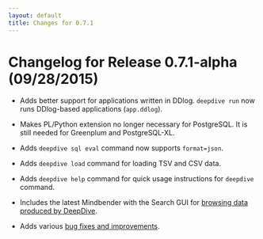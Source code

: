 ```yaml
---
layout: default
title: Changes for 0.7.1
---
```


# Changelog for Release 0.7.1-alpha (09/28/2015)

* Adds better support for applications written in DDlog.
    `deepdive run` now runs DDlog-based applications (`app.ddlog`).

* Makes PL/Python extension no longer necessary for PostgreSQL.
    It is still needed for Greenplum and PostgreSQL-XL.

* Adds `deepdive sql eval` command now supports `format=json`.

* Adds `deepdive load` command for loading TSV and CSV data.

* Adds `deepdive help` command for quick usage instructions for `deepdive` command.

* Includes the latest Mindbender with the Search GUI for [browsing data produced by DeepDive](../basics/browsing.html).

* Adds various [bug fixes and improvements](https://github.com/HazyResearch/deepdive/issues?q=milestone%3A%22DeepDive+0.7.1%22).

